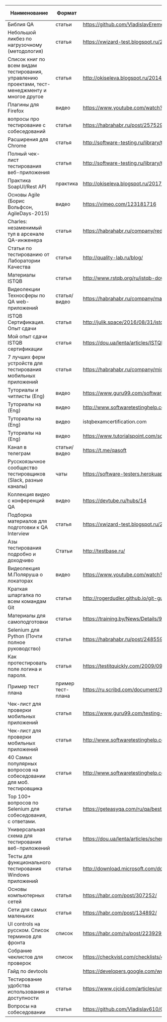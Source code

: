 Наименование | Формат | Ссылка  | Кому было бы полезно?
------------ | ------------- | ------------ | -------------
Библия QA | статьи | https://github.com/VladislavEremeev/QA_bible | начинающим
Небольшой ликбез по нагрузочному (методология) | статья | https://xwizard-test.blogspot.ru/2015/01/blog-post_30.html | всем
Список книг по всем видам тестирования, управлению проектами, тест-менеджменту и многое другое | статья | http://okiseleva.blogspot.ru/2014/02/blog-post_6.html | всем
Плагины для Firefox  | видео | https://www.youtube.com/watch?v=ZRorJHShXzs&feature=youtu.be | всем
вопросы про тестирование с собеседований | статья | https://habrahabr.ru/post/257529/ | начинающим
Расширения для Chrome | статья | http://software-testing.ru/library/testing/general-testing/2242-useful-google-chrome-extensions-testing-software | всем
Полный чек-лист тестирования веб-приложения | статья | http://software-testing.ru/library/testing/testing-for-beginners/2478-complete-web-application-testing-checklist | начинающим
Практика SoapUI/Rest API | практика | http://okiseleva.blogspot.ru/2017/04/users-soap-rest.html | всем
Основы Agile (Борис Вольфсон, AgileDays-2015) | видео | https://vimeo.com/123181716 | всем
Charles: незаменимый тул в арсенале QA-инженера | статья | https://habrahabr.ru/company/redmadrobot/blog/269109/ | всем
Статьи по тестированию от Лаборатории Качества | статья | http://quality-lab.ru/blog/ | всем
Материалы ISTQB | статья | http://www.rstqb.org/ru/istqb-downloads.html | всем
Видеолекции Техносферы по QA web-приложений | статья/видео | https://habrahabr.ru/company/mailru/blog/260105/ | начинающим
ISTQB Сертификация. Опыт сдачи | статья | http://julik.space/2016/08/31/istqb-certification-my-experience/ | всем
Мой опыт сдачи ISTQB сертификации | статья | https://dou.ua/lenta/articles/ISTQB-reflections/ | всем
7 лучших ферм устройств для тестирования мобильных приложений | статья | https://habrahabr.ru/company/microsoft/blog/333606/ | всем
Туториалы и читлисты (Eng) | видео | https://www.guru99.com/software-testing.html | всем
Туториалы на (Eng) | видео | http://www.softwaretestinghelp.com/ | всем
Туториалы на (Eng) | видео | istqbexamcertification.com | всем
Туториалы на (Eng) | видео | https://www.tutorialspoint.com/software_testing_dictionary/ | всем
Канал в телеграм | статьи/видео | https://t.me/qasoft | всем
Русскоязычное сообщество тестировщиков (Slack, разные каналы) | чаты | https://software-testers.herokuapp.com/ | всем
Коллекция видео с конференций QA | видео | https://devtube.ru/hubs/14 | всем
Подборка материалов для подготовки к QA Interview | статья | https://xwizard-test.blogspot.ru/2017/02/qa-interview-qa-automation-python-linux.html | всем
Азы тестирования подробно и доходчиво | Статьи | http://testbase.ru/ | начинающим
Видеолекция М.Поляруша о локаторах  | видео | https://www.youtube.com/watch?v=ahhaMbjqrxM&t=2157s | автоматизаторам
Краткая шпаргалка по всем командам Git | статья | http://rogerdudler.github.io/git-guide/index.ru.html | автоматизаторам
Материалы для самоподготовки | статья | https://training.by/News/Details/94/%D0%BC%D0%B0%D1%82%D0%B5%D1%80%D0%B8%D0%B0%D0%BB%D1%8B_%D0%B4%D0%BB%D1%8F_%D1%81%D0%B0%D0%BC%D0%BE%D0%BF%D0%BE%D0%B4%D0%B3%D0%BE%D1%82%D0%BE%D0%B2%D0%BA%D0%B8_%D0%B4%D0%BB%D1%8F_%D1%82%D0%B5%D1%81%D1%82%D0%B8%D1%80%D0%BE%D0%B2%D1%89%D0%B8%D0%BA%D0%BE%D0%B2_%D0%B8_%D0%BD%D0%B5_%D1%82%D0%BE%D0%BB%D1%8C%D0%BA%D0%BE | всем
Selenium для Python (Почти полное руководство) | статья | https://habrahabr.ru/post/248559/ | Автоматизаторам
Как протестировать поле логина и пароля. | статья | https://testitquickly.com/2009/09/09/vvodeste-loginu-la-adnaklassni6i/ | всем
Пример тест плана | пример тест-плана | https://ru.scribd.com/document/39391857/TestPlanTemplateV1-0 | всем
Чек-лист для проверки мобильных приложений | статья | https://www.guru99.com/testing-mobile-apps.html | тес-кам моб.приложений
Чек-лист для проверки мобильных приложений | статья | http://www.softwaretestinghelp.com/beginners-guide-to-mobile-application-testing/ | тес-кам моб.приложений
40 Самых популярных вопросов на собеседовании для моб. тестировщика | статья | http://www.softwaretestinghelp.com/mobile-testing-interview-questions-answers/ | тес-кам моб.приложений
Top 100+ вопросов по Selenium для собеседования, с ответами. | статья | https://geteasyqa.com/ru/qa/best-selenium-interview-questions/ | Автоматизаторам
Универсальная схема для тестирования веб-приложений | статья | https://dou.ua/lenta/articles/scheme-for-qa/?utm_content=id&utm_source=telegram&utm_campaign=smm_posts&utm_term=&utm_medium=kuku | всем
Тесты для функционального тестирования Windows приложений | статья | http://download.microsoft.com/download/8/D/9/8D995CB3-2C3E-43B4-97D3-B372FBF6C7EF/STARTS%20Quality%20Bar%20FY2016.pdf | тестировщикам десктоп приложений
Основы компьютерных сетей | статья | https://habr.com/post/307252/ | всем
Сети для самых маленьких | статья | https://habr.com/post/134892/ | всем
UI controls на русском. Список терминов для фронта | список | https://habr.com/ru/post/223929/ | всем
Собрание чеклистов для проверок | список | https://checkvist.com/checklists/476089-checklists-base | всем
Гайд по devtools |  | https://developers.google.com/web/tools/chrome-devtools | веб
Тестирование удобства использования и доступности | статья | https://www.cjcid.com/articles/unexpected-a11y-tips/ | всем
Вопросы на собеседовании | статья | https://github.com/Vladislav610/QA_bible/blob/master/README.md | джунам
